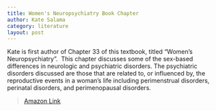 ```yaml
---
title: Women's Neuropsychiatry Book Chapter
author: Kate Salama
category: literature
layout: post
---
```


Kate is first author of Chapter 33 of this textbook, titled “Women’s Neuropsychiatry”.  This chapter discusses some of the sex-based differences in neurologic and psychiatric disorders. The psychiatric disorders discussed are those that are related to, or influenced by, the reproductive events in a woman’s life including perimenstrual disorders, perinatal disorders, and perimenopausal disorders.

> [Amazon Link](https://www.amazon.com/Neuropsychiatry-Behavioral-Neurology-Principles-Practice-ebook-dp-B088P34L19/dp/B088P34L19/ref=mt_other?_encoding=UTF8&me=&qid=)